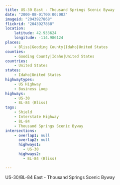 ```yaml
---
title: US-30 East - Thousand Springs Scenic Byway
date: "2000-08-01T00:00:00Z"
imageid: "2043927868"
flickrid: "2043927868"
location:
    latitude: 42.933624
    longitude: -114.986124
places:
    - Bliss|Gooding County|Idaho|United States
counties:
    - Gooding County|Idaho|United States
countries:
    - United States
states:
    - Idaho|United States
highwaytypes:
    - US Highway
    - Business Loop
highways:
    - US-30
    - BL-84 (Bliss)
tags:
    - Shield
    - Interstate Highway
    - BL-84
    - Thousand Springs Scenic Byway
intersections:
    - overlap1: null
      overlap2: null
      highways1:
        - US-30
      highways2:
        - BL-84 (Bliss)

---
```

US-30/BL-84 East - Thousand Springs Scenic Byway